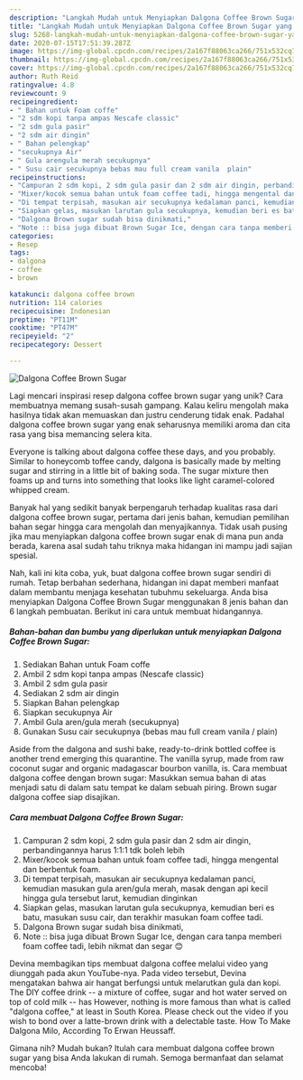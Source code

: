 ```yaml
---
description: "Langkah Mudah untuk Menyiapkan Dalgona Coffee Brown Sugar yang Menggugah Selera"
title: "Langkah Mudah untuk Menyiapkan Dalgona Coffee Brown Sugar yang Menggugah Selera"
slug: 5268-langkah-mudah-untuk-menyiapkan-dalgona-coffee-brown-sugar-yang-menggugah-selera
date: 2020-07-15T17:51:39.287Z
image: https://img-global.cpcdn.com/recipes/2a167f88063ca266/751x532cq70/dalgona-coffee-brown-sugar-foto-resep-utama.jpg
thumbnail: https://img-global.cpcdn.com/recipes/2a167f88063ca266/751x532cq70/dalgona-coffee-brown-sugar-foto-resep-utama.jpg
cover: https://img-global.cpcdn.com/recipes/2a167f88063ca266/751x532cq70/dalgona-coffee-brown-sugar-foto-resep-utama.jpg
author: Ruth Reid
ratingvalue: 4.8
reviewcount: 9
recipeingredient:
- " Bahan untuk Foam coffe"
- "2 sdm kopi tanpa ampas Nescafe classic"
- "2 sdm gula pasir"
- "2 sdm air dingin"
- " Bahan pelengkap"
- "secukupnya Air"
- " Gula arengula merah secukupnya"
- " Susu cair secukupnya bebas mau full cream vanila  plain"
recipeinstructions:
- "Campuran 2 sdm kopi, 2 sdm gula pasir dan 2 sdm air dingin, perbandingannya harus 1:1:1 tdk boleh lebih"
- "Mixer/kocok semua bahan untuk foam coffee tadi, hingga mengental dan berbentuk foam."
- "Di tempat terpisah, masukan air secukupnya kedalaman panci, kemudian masukan gula aren/gula merah, masak dengan api kecil hingga gula tersebut larut, kemudian dinginkan"
- "Siapkan gelas, masukan larutan gula secukupnya, kemudian beri es batu, masukan susu cair, dan terakhir masukan foam coffee tadi."
- "Dalgona Brown sugar sudah bisa dinikmati,"
- "Note :: bisa juga dibuat Brown Sugar Ice, dengan cara tanpa memberi foam coffee tadi, lebih nikmat dan segar 😊"
categories:
- Resep
tags:
- dalgona
- coffee
- brown

katakunci: dalgona coffee brown 
nutrition: 114 calories
recipecuisine: Indonesian
preptime: "PT11M"
cooktime: "PT47M"
recipeyield: "2"
recipecategory: Dessert

---
```



![Dalgona Coffee Brown Sugar](https://img-global.cpcdn.com/recipes/2a167f88063ca266/751x532cq70/dalgona-coffee-brown-sugar-foto-resep-utama.jpg)

Lagi mencari inspirasi resep dalgona coffee brown sugar yang unik? Cara membuatnya memang susah-susah gampang. Kalau keliru mengolah maka hasilnya tidak akan memuaskan dan justru cenderung tidak enak. Padahal dalgona coffee brown sugar yang enak seharusnya memiliki aroma dan cita rasa yang bisa memancing selera kita.

Everyone is talking about dalgona coffee these days, and you probably. Similar to honeycomb toffee candy, dalgona is basically made by melting sugar and stirring in a little bit of baking soda. The sugar mixture then foams up and turns into something that looks like light caramel-colored whipped cream.

Banyak hal yang sedikit banyak berpengaruh terhadap kualitas rasa dari dalgona coffee brown sugar, pertama dari jenis bahan, kemudian pemilihan bahan segar hingga cara mengolah dan menyajikannya. Tidak usah pusing jika mau menyiapkan dalgona coffee brown sugar enak di mana pun anda berada, karena asal sudah tahu triknya maka hidangan ini mampu jadi sajian spesial.


Nah, kali ini kita coba, yuk, buat dalgona coffee brown sugar sendiri di rumah. Tetap berbahan sederhana, hidangan ini dapat memberi manfaat dalam membantu menjaga kesehatan tubuhmu sekeluarga. Anda bisa menyiapkan Dalgona Coffee Brown Sugar menggunakan 8 jenis bahan dan 6 langkah pembuatan. Berikut ini cara untuk membuat hidangannya.

<!--inarticleads1-->

##### Bahan-bahan dan bumbu yang diperlukan untuk menyiapkan Dalgona Coffee Brown Sugar:

1. Sediakan  Bahan untuk Foam coffe
1. Ambil 2 sdm kopi tanpa ampas (Nescafe classic)
1. Ambil 2 sdm gula pasir
1. Sediakan 2 sdm air dingin
1. Siapkan  Bahan pelengkap
1. Siapkan secukupnya Air
1. Ambil  Gula aren/gula merah (secukupnya)
1. Gunakan  Susu cair secukupnya (bebas mau full cream vanila / plain)


Aside from the dalgona and sushi bake, ready-to-drink bottled coffee is another trend emerging this quarantine. The vanilla syrup, made from raw coconut sugar and organic madagascar bourbon vanilla, is. Cara membuat dalgona coffee dengan brown sugar: Masukkan semua bahan di atas menjadi satu di dalam satu tempat ke dalam sebuah piring. Brown sugar dalgona coffee siap disajikan. 

<!--inarticleads2-->

##### Cara membuat Dalgona Coffee Brown Sugar:

1. Campuran 2 sdm kopi, 2 sdm gula pasir dan 2 sdm air dingin, perbandingannya harus 1:1:1 tdk boleh lebih
1. Mixer/kocok semua bahan untuk foam coffee tadi, hingga mengental dan berbentuk foam.
1. Di tempat terpisah, masukan air secukupnya kedalaman panci, kemudian masukan gula aren/gula merah, masak dengan api kecil hingga gula tersebut larut, kemudian dinginkan
1. Siapkan gelas, masukan larutan gula secukupnya, kemudian beri es batu, masukan susu cair, dan terakhir masukan foam coffee tadi.
1. Dalgona Brown sugar sudah bisa dinikmati,
1. Note :: bisa juga dibuat Brown Sugar Ice, dengan cara tanpa memberi foam coffee tadi, lebih nikmat dan segar 😊


Devina membagikan tips membuat dalgona coffee melalui video yang diunggah pada akun YouTube-nya. Pada video tersebut, Devina mengatakan bahwa air hangat berfungsi untuk melarutkan gula dan kopi. The DIY coffee drink -- a mixture of coffee, sugar and hot water served on top of cold milk -- has However, nothing is more famous than what is called &#34;dalgona coffee,&#34; at least in South Korea. Please check out the video if you wish to bond over a latte-brown drink with a delectable taste. How To Make Dalgona Milo, According To Erwan Heussaff. 

Gimana nih? Mudah bukan? Itulah cara membuat dalgona coffee brown sugar yang bisa Anda lakukan di rumah. Semoga bermanfaat dan selamat mencoba!
